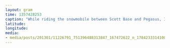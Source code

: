 ```yaml
---
layout: gram
time: 1357428253
caption: "While riding the snowmobile between Scott Base and Pegasus, I saw this strange thing in the distance..."
latitude: 
longitude: 
media:
- media/posts/201301/11226791_751396488313847_167472622_n_17842333141000351.jpg
---
```

